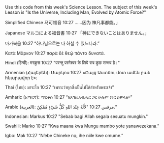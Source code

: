 Use this code from this week's Science Lesson. The subject of this week's Lesson is "Is the Universe, Including Man, Evolved by Atomic Force?" 

Simplified Chinese 
马可福音 10:27 ……因为 神凡事都能。」

Japanese 
マルコによる福音書 10:27
「神にできないことはありません。」

마가복음 10:27
“하나님으로는 다 하실 수 있느니라.”

Κατὰ Μᾶρκον 10:27
παρὰ δὲ θεῷ πάντα δυνατά.

Hindi (हिन्दी):
मरकुस 10:27
"परन्तु परमेश्वर के लिये सब कुछ सम्भव है।"

Armenian (Հայերեն):
Մարկոս 10:27
«Բայց Աստծու մոտ ամեն բան հնարավոր է»։

Thai (ไทย):
มาระโก 10:27
“เพราะว่าทุกสิ่งเป็นไปได้สำหรับพระเจ้า”

Amharic (አማርኛ):
ማርቆስ 10:27
“ከእግዚአብሔር ጋር ሁሉም ነገር ይቻላል።”

Arabic (العربية):
مرقس 10:27
"لأَنَّهُ عِنْدَ اللهِ كُلُّ شَيْءٍ مُمْكِنٌ."

Indonesian:
Markus 10:27
"Sebab bagi Allah segala sesuatu mungkin."

Swahili:
Marko 10:27
"Kwa maana kwa Mungu mambo yote yanawezekana."

Igbo:
Mak 10:27
“N’ebe Chineke nọ, ihe niile kwe omume.”
